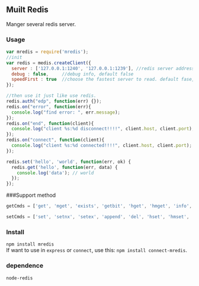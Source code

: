## Muilt Redis  
Manger several redis server.

### Usage 
```js  
var mredis = require('mredis');
//init
var redis = medis.createClient({
  server : ['127.0.0.1:1240', '127.0.0.1:1239'], //redis server addresses
  debug : false,     //debug info, default false
  speedFirst : true  //choose the fastest server to read. default fase, polling all the servers.
}); 

//then use it just like use redis.
redis.auth("edp", function(err) {});
redis.on("error", function(err){
  console.log("find error: ", err.message);
});
redis.on("end", function(client){
  console.log("client %s:%d disconnect!!!!", client.host, client.port);
});
redis.on("connect", function(client){
  console.log("client %s:%d connected!!!!", client.host, client.port);
});

redis.set('hello', 'world', function(err, ok) {
  redis.get('hello', function(err, data) {
    console.log('data'); // world
  });
});
```  

###Support method   
```js
getCmds = ['get', 'mget', 'exists', 'getbit', 'hget', 'hmget', 'info', 'hgetall'];

setCmds = ['set', 'setnx', 'setex', 'append', 'del', 'hset', 'hmset', 'auth', 'select', 'incr', 'decr', 'hincrby', 'expire'];
```

### Install   
`npm install mredis`   
If want to use in `express` or `connect`, use this: `npm install connect-mredis`.

### dependence   
`node-redis`

